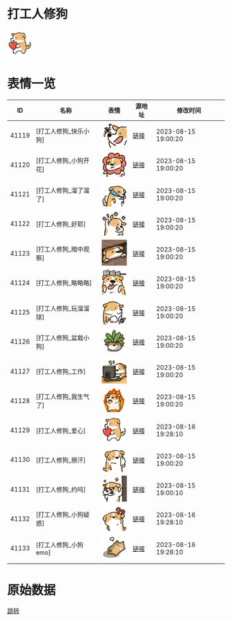 # 打工人修狗

<img src="./cover.png" height="60" alt="cover" />

# 表情一览

|ID|名称|表情|源地址|修改时间|
|----|----|----|----|----|
|41119|[打工人修狗_快乐小狗]|<img src="./pic/041119_%5B打工人修狗_快乐小狗%5D.png" height="60" alt="快乐小狗"/>|[链接](https://i0.hdslb.com/bfs/garb/29304fc2ca83851d4aa20bae2c885b7aed443612.png)|2023-08-15 19:00:20|
|41120|[打工人修狗_小狗开花]|<img src="./pic/041120_%5B打工人修狗_小狗开花%5D.png" height="60" alt="小狗开花"/>|[链接](https://i0.hdslb.com/bfs/garb/b9cc1cd07e6d52f52f17219b7407cb61d1424978.png)|2023-08-15 19:00:20|
|41121|[打工人修狗_溜了溜了]|<img src="./pic/041121_%5B打工人修狗_溜了溜了%5D.png" height="60" alt="溜了溜了"/>|[链接](https://i0.hdslb.com/bfs/garb/da2dd9d8c5864cabd74cc364d4ca990964190d11.png)|2023-08-15 19:00:20|
|41122|[打工人修狗_好耶]|<img src="./pic/041122_%5B打工人修狗_好耶%5D.png" height="60" alt="好耶"/>|[链接](https://i0.hdslb.com/bfs/garb/0278f57ce7d9090420c5ed94d11ce7f4538d0702.png)|2023-08-15 19:00:20|
|41123|[打工人修狗_暗中观察]|<img src="./pic/041123_%5B打工人修狗_暗中观察%5D.png" height="60" alt="暗中观察"/>|[链接](https://i0.hdslb.com/bfs/garb/84427ff697d17a52d2ae204e6923d52705fad2a0.png)|2023-08-15 19:00:20|
|41124|[打工人修狗_略略略]|<img src="./pic/041124_%5B打工人修狗_略略略%5D.png" height="60" alt="略略略"/>|[链接](https://i0.hdslb.com/bfs/garb/2589d435fb237b351ad28da5bd547c29620b15ef.png)|2023-08-15 19:00:20|
|41125|[打工人修狗_玩溜溜球]|<img src="./pic/041125_%5B打工人修狗_玩溜溜球%5D.png" height="60" alt="玩溜溜球"/>|[链接](https://i0.hdslb.com/bfs/garb/dcc86febf4a47e7be511c3293a87b3fc77d8d35c.png)|2023-08-15 19:00:20|
|41126|[打工人修狗_盆栽小狗]|<img src="./pic/041126_%5B打工人修狗_盆栽小狗%5D.png" height="60" alt="盆栽小狗"/>|[链接](https://i0.hdslb.com/bfs/garb/d057f3421ceea527252d76f89bb1951923170704.png)|2023-08-15 19:00:20|
|41127|[打工人修狗_工作]|<img src="./pic/041127_%5B打工人修狗_工作%5D.png" height="60" alt="工作"/>|[链接](https://i0.hdslb.com/bfs/garb/77b7f6a3c8871bfc0d947458716811f90a127968.png)|2023-08-15 19:00:20|
|41128|[打工人修狗_我生气了]|<img src="./pic/041128_%5B打工人修狗_我生气了%5D.png" height="60" alt="我生气了"/>|[链接](https://i0.hdslb.com/bfs/garb/d5600e72b45ddf1ef1950ba02284c14b4c280a03.png)|2023-08-15 19:00:20|
|41129|[打工人修狗_爱心]|<img src="./pic/041129_%5B打工人修狗_爱心%5D.png" height="60" alt="爱心"/>|[链接](https://i0.hdslb.com/bfs/garb/e6137ad5997de2fd85ca30b38885dc1301c68aa3.png)|2023-08-16 19:28:10|
|41130|[打工人修狗_擦汗]|<img src="./pic/041130_%5B打工人修狗_擦汗%5D.png" height="60" alt="擦汗"/>|[链接](https://i0.hdslb.com/bfs/garb/db9feadcf5490391c764a6f6be49bb35ef6865ba.png)|2023-08-15 19:00:20|
|41131|[打工人修狗_约吗]|<img src="./pic/041131_%5B打工人修狗_约吗%5D.png" height="60" alt="约吗"/>|[链接](https://i0.hdslb.com/bfs/garb/2389231804bfa59c5a0a2bd35467e8849ab41f1c.png)|2023-08-15 19:00:10|
|41132|[打工人修狗_小狗疑惑]|<img src="./pic/041132_%5B打工人修狗_小狗疑惑%5D.png" height="60" alt="小狗疑惑"/>|[链接](https://i0.hdslb.com/bfs/garb/8d7d5199118bfafaae371560aa51505f4986abd6.png)|2023-08-16 19:28:10|
|41133|[打工人修狗_小狗emo]|<img src="./pic/041133_%5B打工人修狗_小狗emo%5D.png" height="60" alt="小狗emo"/>|[链接](https://i0.hdslb.com/bfs/garb/0be36930447bcca2c769eab13a0a4cba5395324c.png)|2023-08-16 19:28:10|

# 原始数据

[跳转](./raw.json)

